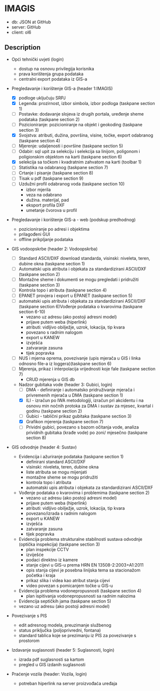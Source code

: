 # IMAGIS

* db: JSON at GitHub
* server: GitHub
* client: ol6
  
## Description

* Opći tehnički uvjeti (login)
  * dostup na osnovu privilegija korisnika
  * prava korištenja grupa podataka
  * centralni export podataka iz GIS-a
* Pregledavanje i korištenje GIS-a (header 1:IMAGIS)
  * [x] podloge uključuju SRPJ
  * [x] Legenda: prozirnost, izbor simbola, izbor podloga (taskpane section 1)
  * [ ] Postavke: dodavanje slojeva iz drugih portala, uređenje sheme podataka (taskpane section 2)
  * [ ] Pozicioniranje: pozicioniranje na objekt i geokoding (taskpane section 3)
  * [x] Svojstva: atributi, dužina, površina, visine, točke, export odabranog (taskpane section 4)
  * [ ] Mjerenje: udaljenosti i površine (taskpane section 5)
  * [ ] Odabir: sql upit za selekciju i selekcija sa linijom, poligonom i poligionskim objektom na karti (taskpane section 6)
  * [x] selekcija sa točkom i kvadratnim zahvatom na karti (toolbar 1)
  * [ ] Statistika na odabranog (taskpane section 7)
  * [ ] Crtanje i pisanje (taskpane section 8)
  * [ ] Tisak u pdf (taskpane section 9)
  * [ ] Uzdužni profil odabranog voda (taskpane section 10)
    * izbor mjerila
    * veza na odabrano
    * dužina. materijal, pad
    * eksport profila DXF
    * umetanje čvorova u profil

* Pregledavanje i korištenje GIS-a - web (podskup predhodnog)
  * pozicioniranje po adresi i objektima
  * prilagođeni GUI
  * offline prikpljanje podataka

* GIS vodoopskrbe (header 2: Vodoopskrba)
    * [ ] Standard ASCII/DXF download standarda, visinski: niveleta, teren, dubine okna (taskpane section 1)
    * [ ] Automatski upis atributa i objekata za standardizirani ASCII/DXF (taskpane section 2)
    * [ ] Montažne sheme i dokumenti se mogu pregledati i pridružiti (taskpane section 3)
    * [ ] Kontrola topo i atributa (taskpane section 4)
    * [ ] EPANET provjera i export u EPANET (taskpane section 5)
    * [ ] automatski upis atributa i objekata za standardizirani ASCII/DXF (taskpane section 6)Vođenje podataka o kvarovima (taskpane section 6-10)
      * vezano uz adresu (ako postoji adresni model)
      * prijave putem weba (hiperlink)
      * atributi: vidljivo obilježje, uzrok, lokacija, tip kvara
      * povezano s radnim nalogom
      * export u KANEW
      * izvješća
      * zatvaranje zasuna
      * tijek popravka
    * [ ] NUS i mjerna oprema, povezivanje (upis mjerača u GIS i linka odnosno file-a iz loggera)(taskpane section 6)
    * [ ] Mjerenja, prikaz i interpolacija vrijednosti koje fale (taskpane section 7)
      * CRUD mjerenja u GIS db 
  * Nadzor gubitaka vode (header 3: Gubici, login)
    * [ ] DMA - definiranje i automatsko pridruživanje mjerača i privremenih mjerača u DMA (taskpane section 1)
    * [x] ILI - izračun po IWA metodologiji, izračun pri akcidentu i na osnovu min nočnih protoka za DMA i sustav za mjesec, kvartal i godinu  (taskpane section 2)
    * [ ] Gubici - tablični prikaz gubitaka  (taskpane section 3)
    * [x] Grafikon mjerenja   (taskpane section 7)
    * [ ] Prividni gubici, povezano s bazom očitanja vode, analiza prividnih gubitaka (krađe vode) po zoni/ mjesečno  (taskpane section 8)
* GIS odvodnje (header 4: Sustav)
  * Evidencija i ažuriranje podataka (taskpane section 1)
    * definirani standard ASCII/DXF
    * visinski: niveleta, teren, dubine okna
    * liste atributa se mogu mijenjati
    * montažne sheme se mogu pridružiti
    * kontrola topo i atributa
    * automatski upis atributa i objekata za standardizirani ASCII/DXF
  * Vođenje podataka o kvarovima i problemima (taskpane section 2)
    * vezano uz adresu (ako postoji adresni model)
    * prijave putem weba (hiperlink)
    * atributi: vidljivo obilježje, uzrok, lokacija, tip kvara
    * povezano/izrada s radnim nalogom
    * export u KANEW
    * izvješća
    * zatvaranje zasuna
    * tijek popravka
  * Evidencija problema strukturalne stabilnosti sustava odvodnje (optička inspekcija) (taskpane section 3)
    * plan inspekcije CCTV
    * izviješće
    * podaci direktno iz kamere
    * stanje cijevi u GIS-u prema HRN EN 13508-2:2003+A1:2011
    * opis stanja cijevi je posebna linijska tema sa stacionažom početka i kraja
    * prikaz slika i videa kao atribut stanja cijevi
    * video povezan s pomicanjem točke u GIS-u
  * Evidencija problema vodonepropusnosti (taskpane section 4)
    * plan ispitivanja vodonepropusnosti sa radnim nalozima
  * Evidencija septičkih jama (taskpane section 5)
  * vezano uz adresu (ako postoji adresni model)
* Povezivanje s PIS
  * edit adresnog modela, preuzimanje službenog
  * status priključka (poljoprivredni, fontana)
  * standard tablica koje se prezimanju iz PIS za povezivanje s prostorom
* Izdavanje suglasnosti (header 5: Suglasnosti, login)
  * izrada pdf suglasnosti sa kartom
  * pregled u GIS izdanih suglasnosti
* Praćenje vozila (header: Vozila, login)
  * potreban hiperlink na server proizvođaća uređaja

